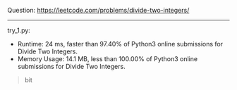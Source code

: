 Question: https://leetcode.com/problems/divide-two-integers/

---

try_1.py:
* Runtime: 24 ms, faster than 97.40% of Python3 online submissions for Divide Two Integers.
* Memory Usage: 14.1 MB, less than 100.00% of Python3 online submissions for Divide Two Integers.

> bit

